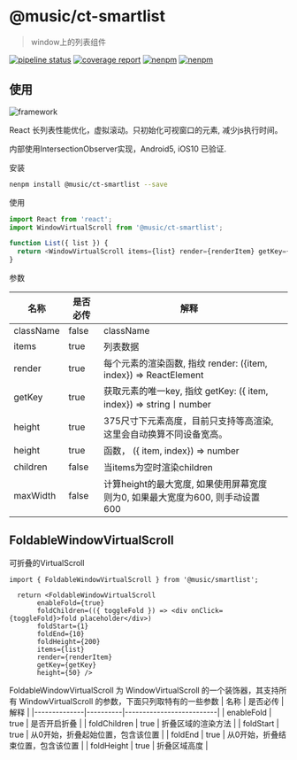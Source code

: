 # @music/ct-smartlist

> window上的列表组件

[![pipeline status](https://g.hz.netease.com/NeteaseMusicUI/live-activity/ct-smartlist/badges/master/pipeline.svg)](https://g.hz.netease.com/NeteaseMusicUI/live-activity/ct-smartlist/commits/master)
[![coverage report](https://g.hz.netease.com/NeteaseMusicUI/live-activity/ct-smartlist/badges/master/coverage.svg)](https://g.hz.netease.com/NeteaseMusicUI/live-activity/ct-smartlist/commits/master)
[![nenpm](http://npm.hz.netease.com/badge/v/@music/ct-smartlist.svg)](http://npm.hz.netease.com/package/@music/ct-smartlist)
[![nenpm](http://npm.hz.netease.com/badge/d/@music/ct-smartlist.svg)](http://npm.hz.netease.com/package/@music/ct-smartlist)

## 使用

![framework](https://p1.music.126.net/KBgcVD7mTldxw130unnDDw==/109951165000832035.png)

React 长列表性能优化，虚拟滚动。只初始化可视窗口的元素, 减少js执行时间。

内部使用IntersectionObserver实现，Android5, iOS10 已验证.


安装

```bash
nenpm install @music/ct-smartlist --save
```

使用

```js
import React from 'react';
import WindowVirtualScroll from '@music/ct-smartlist';

function List({ list }) {
  return <WindowVirtualScroll items={list} render={renderItem} getKey={getKey} height={50} />
}
```


参数

| 名称      | 是否必传 | 解释                                                                          |   |
|-----------|----------|-------------------------------------------------------------------------------|---|
| className | false    | className                                                                     |   |
| items     | true     | 列表数据                                                                      |   |
| render    | true     | 每个元素的渲染函数, 指纹 render: ({item, index}) => ReactElement              |   |
| getKey    | true     | 获取元素的唯一key, 指纹 getKey: ({ item, index}) => string丨number            |   |
| height    | true     | 375尺寸下元素高度，目前只支持等高渲染, 这里会自动换算不同设备宽高。           |   |
| height    | true     | 函数， ({ item, index}) => number                                                                             |   |
| children  | false    | 当items为空时渲染children                                                     |   |
| maxWidth  | false    | 计算height的最大宽度, 如果使用屏幕宽度则为0, 如果最大宽度为600, 则手动设置600 |   |


## FoldableWindowVirtualScroll

可折叠的VirtualScroll

```
import { FoldableWindowVirtualScroll } from '@music/smartlist';

  return <FoldableWindowVirtualScroll
       enableFold={true}
       foldChildren=(({ toggleFold }) => <div onClick={toggleFold}>fold placeholder</div>)
       foldStart={1}
       foldEnd={10}
       foldHeight={200}
       items={list}
       render={renderItem}
       getKey={getKey}
       height={50} />

```

FoldableWindowVirtualScroll 为 WindowVirtualScroll 的一个装饰器，其支持所有 WindowVirtualScroll 的参数，下面只列取特有的一些参数
| 名称         | 是否必传 | 解释                     |
|--------------|----------|--------------------------|
| enableFold   | true     | 是否开启折叠             |
| foldChildren | true     | 折叠区域的渲染方法       |
| foldStart    | true     | 从0开始，折叠起始位置，包含该位置 |
| foldEnd      | true     | 从0开始，折叠结束位置，包含该位置 |
| foldHeight   | true     | 折叠区域高度             |
